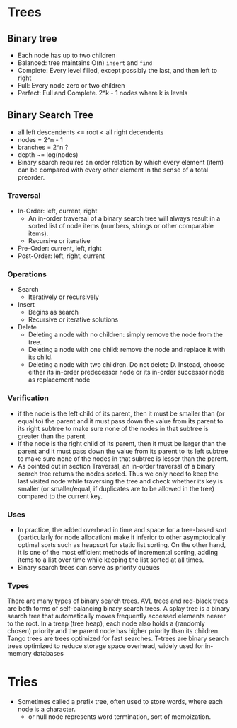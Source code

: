 # Trees

## Binary tree

- Each node has up to two children
- Balanced: tree maintains O(n) `insert` and `find`
- Complete: Every level filled, except possibly the last, and then left to right
- Full: Every node zero or two children
- Perfect: Full and Complete. 2^k - 1 nodes where k is levels

## Binary Search Tree

- all left descendents <= root < all right decendents
- nodes = 2^n - 1
- branches = 2^n ?
- depth ~= log(nodes)
- Binary search requires an order relation by which every element (item) can be compared with every other element in the sense of a total preorder.

### Traversal

- In-Order: left, current, right
  - An in-order traversal of a binary search tree will always result in a sorted list of node items (numbers, strings or other comparable items).
  - Recursive or iterative
- Pre-Order: current, left, right
- Post-Order: left, right, current

### Operations

- Search
  - Iteratively or recursively
- Insert
  - Begins as search
  - Recursive or iterative solutions
- Delete
  - Deleting a node with no children: simply remove the node from the tree.
  - Deleting a node with one child: remove the node and replace it with its child.
  - Deleting a node with two children. Do not delete D. Instead, choose either its in-order predecessor node or its in-order successor node as replacement node

### Verification

- if the node is the left child of its parent, then it must be smaller than (or equal to) the parent and it must pass down the value from its parent to its right subtree to make sure none of the nodes in that subtree is greater than the parent
- if the node is the right child of its parent, then it must be larger than the parent and it must pass down the value from its parent to its left subtree to make sure none of the nodes in that subtree is lesser than the parent.
- As pointed out in section Traversal, an in-order traversal of a binary search tree returns the nodes sorted. Thus we only need to keep the last visited node while traversing the tree and check whether its key is smaller (or smaller/equal, if duplicates are to be allowed in the tree) compared to the current key.

### Uses

- In practice, the added overhead in time and space for a tree-based sort (particularly for node allocation) make it inferior to other asymptotically optimal sorts such as heapsort for static list sorting. On the other hand, it is one of the most efficient methods of incremental sorting, adding items to a list over time while keeping the list sorted at all times.
- Binary search trees can serve as priority queues

### Types

There are many types of binary search trees. AVL trees and red-black trees are both forms of self-balancing binary search trees. A splay tree is a binary search tree that automatically moves frequently accessed elements nearer to the root. In a treap (tree heap), each node also holds a (randomly chosen) priority and the parent node has higher priority than its children. Tango trees are trees optimized for fast searches. T-trees are binary search trees optimized to reduce storage space overhead, widely used for in-memory databases

# Tries

- Sometimes called a prefix tree, often used to store words, where each node is a character.
  - or null node represents word termination, sort of memoization.
